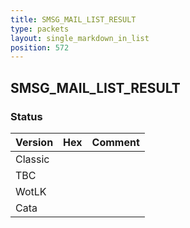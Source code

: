 ```yaml
---
title: SMSG_MAIL_LIST_RESULT
type: packets
layout: single_markdown_in_list
position: 572
---
```


## SMSG_MAIL_LIST_RESULT

### Status

Version | Hex | Comment
---------- | ---------- | ---------- 
Classic |  |  
TBC |  |  
WotLK |  |  
Cata |  |  
